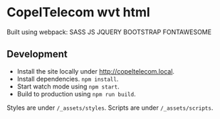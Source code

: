 # CopelTelecom wvt html

Built using webpack:
SASS
JS
JQUERY
BOOTSTRAP
FONTAWESOME

## Development

- Install the site locally under http://copeltelecom.local.
- Install dependencies. `npm install`.
- Start watch mode using `npm start`.
- Build to production using `npm run build`.

Styles are under `/_assets/styles`.
Scripts are under `/_assets/scripts`.